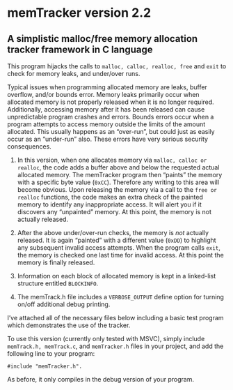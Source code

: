 # memTracker version 2.2

## A simplistic malloc/free memory allocation tracker framework in C language

This program hijacks the calls to ```malloc, calloc, realloc, free``` and ```exit``` to check for memory leaks, and under/over runs.

Typical issues when programming allocated memory are leaks, buffer overflow, and/or bounds error. Memory leaks primarily occur when allocated memory is not properly released when it is no longer required. Additionally, accessing memory after it has been released can cause unpredictable program crashes and errors. Bounds errors occur when a program attempts to access memory outside the limits of the amount allocated. This usually happens as an “over-run”, but could just as easily occur as an “under-run” also. These errors have very serious security consequences.
 
1. In this version, when one allocates memory via ```malloc, calloc or realloc```, the code adds a buffer above and below the requested actual allocated memory. The memTracker program then “paints” the memory with a specific byte value (```0xCC```). Therefore any writing to this area will become obvious. Upon releasing the memory via a call to the ```free or realloc``` functions, the code makes an extra check of the painted memory to identify any inappropriate access. It will alert you if it discovers any “unpainted” memory. At this point, the memory is not actually released.
 
2. After the above under/over-run checks, the memory is *not* actually released. It is again “painted” with a different value (```0xDD```) to highlight any subsequent invalid access attempts.  When the program calls ```exit```, the memory is checked one last time for invalid access. At this point the memory is finally released. 

3. Information on each block of allocated memory is kept in a linked-list structure entitled ```BLOCKINFO```.

4. The memTrack.h file includes a ```VERBOSE_OUTPUT``` define option for turning on/off additional debug printing.

I’ve attached all of the necessary files below including a basic test program which demonstrates the use of the tracker.

To use this version (currently only tested with MSVC), simply include ```memTrack.h, memTrack.c```, and ```memTracker.h``` files in your project, and add the following line to your program:
 
```#include "memTracker.h".```
 
As before, it only compiles in the debug version of your program.
